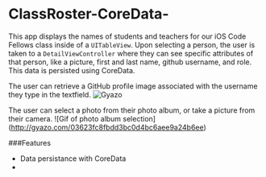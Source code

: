 ClassRoster-CoreData-
=====================

This app displays the names of students and teachers for our iOS Code Fellows class inside of a `UITableView`. Upon selecting a person, the user is taken to a `DetailViewController` where they can see specific attributes of that person, like a picture, first and last name, github username, and role. This data is persisted using CoreData.

The user can retrieve a GitHub profile image associated with the username they type in the textfield.
![Gyazo](http://i.gyazo.com/9c121909ba76d94c8058552930cc2160.gif)

The user can select a photo from their photo album, or take a picture from their camera.
![Gif of photo album selection]
(http://gyazo.com/03623fc8fbdd3bc0d4bc6aee9a24b6ee)

###Features
- Data persistance with CoreData
- 
